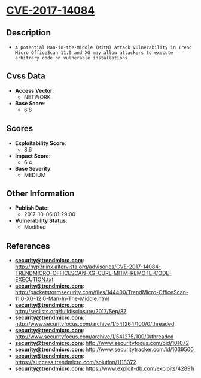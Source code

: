 
# [CVE-2017-14084](https://cve.mitre.org/cgi-bin/cvename.cgi?name=CVE-2017-14084)

## Description

- `A potential Man-in-the-Middle (MitM) attack vulnerability in Trend Micro OfficeScan 11.0 and XG may allow attackers to execute arbitrary code on vulnerable installations.`

## Cvss Data

- **Access Vector**:
  - NETWORK
- **Base Score**:
  - 6.8

## Scores

- **Exploitability Score**:
  - 8.6
- **Impact Score**:
  - 6.4
- **Base Severity**:
  - MEDIUM

## Other Information

- **Publish Date**:
  - 2017-10-06 01:29:00
- **Vulnerability Status**:
  - Modified

## References

- **security@trendmicro.com**: http://hyp3rlinx.altervista.org/advisories/CVE-2017-14084-TRENDMICRO-OFFICESCAN-XG-CURL-MITM-REMOTE-CODE-EXECUTION.txt
- **security@trendmicro.com**: http://packetstormsecurity.com/files/144400/TrendMicro-OfficeScan-11.0-XG-12.0-Man-In-The-Middle.html
- **security@trendmicro.com**: http://seclists.org/fulldisclosure/2017/Sep/87
- **security@trendmicro.com**: http://www.securityfocus.com/archive/1/541264/100/0/threaded
- **security@trendmicro.com**: http://www.securityfocus.com/archive/1/541275/100/0/threaded
- **security@trendmicro.com**: http://www.securityfocus.com/bid/101072
- **security@trendmicro.com**: http://www.securitytracker.com/id/1039500
- **security@trendmicro.com**: https://success.trendmicro.com/solution/1118372
- **security@trendmicro.com**: https://www.exploit-db.com/exploits/42891/
